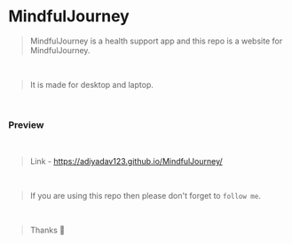 # MindfulJourney
> MindfulJourney is a health support app and this repo is a website for MindfulJourney.

<br>

> It is made for desktop and laptop.

 <br>

<h3>Preview</h3>

<br>

> Link - https://adiyadav123.github.io/MindfulJourney/

<br>

> If you are using this repo then please don't forget to `follow me`.

<br>

> Thanks 🗿
